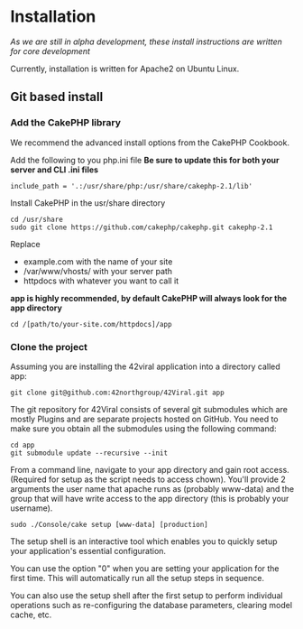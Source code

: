 # Installation

_As we are still in alpha development, these install instructions are written for core development_

Currently, installation is written for Apache2 on Ubuntu Linux.

## Git based install

### Add the CakePHP library

We recommend the advanced install options from the CakePHP Cookbook.

Add the following to you php.ini file **Be sure to update this for both your server and CLI .ini files**

    include_path = '.:/usr/share/php:/usr/share/cakephp-2.1/lib'

Install CakePHP in the usr/share directory

    cd /usr/share
    sudo git clone https://github.com/cakephp/cakephp.git cakephp-2.1

Replace

* example.com with the name of your site
* /var/www/vhosts/ with your server path
* httpdocs with whatever you want to call it

**app is highly recommended, by default CakePHP will always look for the app directory**

    cd /[path/to/your-site.com/httpdocs]/app

### Clone the project

Assuming you are installing the 42viral application into a directory called app:

    git clone git@github.com:42northgroup/42Viral.git app

The git repository for 42Viral consists of several git submodules which are mostly Plugins and are separate projects
hosted on GitHub. You need to make sure you obtain all the submodules using the following command:

    cd app
    git submodule update --recursive --init

From a command line, navigate to your app directory and gain root access. (Required for setup as the script needs to
access chown). You'll provide 2 arguments the user name that apache runs as (probably www-data) and the group that will
have write access to the app directory (this is probably your username).

    sudo ./Console/cake setup [www-data] [production]

The setup shell is an interactive tool which enables you to quickly setup your application's essential configuration.

You can use the option "0" when you are setting your application for the first time. This will automatically run all
the setup steps in sequence.

You can also use the setup shell after the first setup to perform individual operations such as re-configuring the
database parameters, clearing model cache, etc.